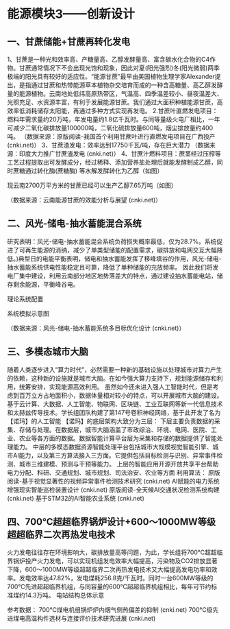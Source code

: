 # 能源模块3——创新设计
## 一、甘蔗储能+甘蔗再转化发电
1、甘蔗是一种光和效率高、产糖量高、乙醇发酵量高、富含碳水化合物的C4作物。甘蔗通常情况下不会出现光饱和现象，因此对夏(阳光强烈)冬(阳光微弱)两季极端的阳光具有较好的适应性。“能源甘蔗”最早由美国植物生理学家Alexander提出，是指通过甘蔗和热带能源草本植物杂交培育而成的一种含高糖量、高乙醇发酵量的能源植物。云南地处低纬高原热带区，气温高、四季温差较小、昼夜温差大、光照充足、水资源丰富，有利于发展能源甘蔗。我们通过大面积种植能源甘蔗，高效率低消耗储存太阳能，再通过多种方式实现再发电。
2.甘蔗叶直燃发电项目：燃料年需求量约20万吨，年发电量约1.8亿千瓦时。与同等量级火电厂相比，一年可减少二氧化碳排放量100000吨，二氧化硫排放量600吨，烟尘排放量约400吨。
（数据来源：原版阅读-我国首个利用甘蔗叶进行直燃发电项目在广西投产 (cnki.net)）
3、甘蔗渣发电：效率达到17750千瓦/吨，存在巨大潜力
（数据来源：印度大力推广甘蔗渣发电 (cnki.net)）
4、甘蔗汁燃料项目：蔗茎经过压榨等工艺过程提取出可发酵成分，经过稀释、添加营养盐处理后就能发酵制成乙醇，同时蔗糖通过转化酶(蔗糖酶) 等水解发酵转化为乙醇（如图）

现云南2700万平方米的甘蔗已经可以生产乙醇7.65万吨（如图）

（数据来源：云南能源甘蔗的效能分析与展望 (cnki.net)）
## 二、风光-储电-抽水蓄能混合系统
研究表明：风光-储电-抽水蓄能混合系统负荷损失概率最低，仅为28.7%。系统促进了可再生能源的消纳，减少了单类型储能的配置需求，碳排放和电网交互大幅降低。)典型日的电能平衡表明，储电和抽水蓄能发挥了移峰填谷的作用，风光-储电-抽水蓄能系统供电性能稳定且可靠，降低了单种储能的充放频率。
因此我们将发电厂集中建设，利用云南部分地区地势落差大的特点，通过建设抽水蓄能电站，储存剩余能源，平衡峰谷电。


理论系统配置




系统模拟示意图
       
（数据来源：风光-储电-抽水蓄能系统多目标优化设计 (cnki.net)）

## 三、多模态城市大脑
随着人类逐步进入“算力时代”，必然需要一种新的基础设施以处理城市对算力产生的依赖，这种新的设施就是城市大脑。在如今强大算力支持下，规划能源储存和利用，统筹安排，实现能源高效利用。
虽然如今还未进入强人工智能时代，但是考虑到百万立方占地面积小，数据体量相对较小的特点，可以开展城市大脑的建设。
基于云计算、大数据、人工智能、物联网、区块链、工业互联网等新一代信息技术和太赫兹传导技术。学长组团队构建了第147号卷积神经网络，基于此开发了名为【诺玛】的人工智能
【诺玛】的底层架构大致分为三层：
下层主要负责数据的采集、存储与处理。在数据层，城市大脑涵盖了市政综治、环境、电网、医院、工业、农业等各方面的数据。数据智能计算平台层为采集和存储的数据提供了智能处理能力。
中层的多模态数据资源智能处理平台包括城市大规模视觉智能引擎、城市AI能力，以及第三方算法接入三方面。它提供包括目标检测与识别、异常事件检测、城市三维建模、预测与干预等能力。
上层的智能应用开源开放共享平台帮助电力分配、科研、交通规划、城市规划、司法治安、农业等方面
利用算法：
原版阅读-基于视觉显著性的视频异常事件检测技术研究 (cnki.net)
AI赋能的电力系统增强现实智能巡检装置设计 (cnki.net)
原版阅读-全天候AI交通状况检测系统构建 (cnki.net)
基于STM32的AI智能农业系统 (cnki.net)

## 四、700℃超超临界锅炉设计+600～1000MW等级超超临界二次再热发电技术
火力发电往往存在环境影响大，碳排放量高等问题，为此，学长组将700℃超超临界锅炉投产火力发电，可以实现机组发电效率大幅提高，污染物及CO2排放显著下降，600～1000MW等级超超临界二次再热发电技术又大幅提高发电功率和效率。发电效率达47.82%，发电煤耗256.8克/千瓦时。同时一台600MW等级的700℃先进超超临界机组，与同容量的600℃超超临界机组相比，每年可节约标准煤约14.3万吨。
电站结构总体示意











参考数据：
700℃煤电机组锅炉炉内烟气侧热偏差的抑制 (cnki.net)
700℃级先进煤电高温构件选材与连接评价技术研究进展 (cnki.net)







